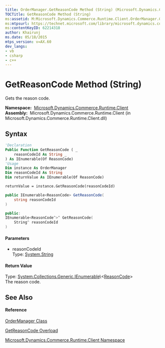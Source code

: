 ```yaml
---
title: OrderManager.GetReasonCode Method (String) (Microsoft.Dynamics.Commerce.Runtime.Client)
TOCTitle: GetReasonCode Method (String)
ms:assetid: M:Microsoft.Dynamics.Commerce.Runtime.Client.OrderManager.GetReasonCode(System.String)
ms:mtpsurl: https://technet.microsoft.com/library/microsoft.dynamics.commerce.runtime.client.ordermanager.getreasoncode(v=AX.60)
ms:contentKeyID: 62214318
author: Khairunj
ms.date: 05/18/2015
mtps_version: v=AX.60
dev_langs:
- vb
- csharp
- c++
---
```


# GetReasonCode Method (String)

Gets the reason code.

**Namespace:**  [Microsoft.Dynamics.Commerce.Runtime.Client](microsoft-dynamics-commerce-runtime-client-namespace.md)  
**Assembly:**  Microsoft.Dynamics.Commerce.Runtime.Client (in Microsoft.Dynamics.Commerce.Runtime.Client.dll)

## Syntax

``` vb
'Declaration
Public Function GetReasonCode ( _
    reasonCodeId As String _
) As IEnumerable(Of ReasonCode)
'Usage
Dim instance As OrderManager
Dim reasonCodeId As String
Dim returnValue As IEnumerable(Of ReasonCode)

returnValue = instance.GetReasonCode(reasonCodeId)
```

``` csharp
public IEnumerable<ReasonCode> GetReasonCode(
    string reasonCodeId
)
```

``` c++
public:
IEnumerable<ReasonCode^>^ GetReasonCode(
    String^ reasonCodeId
)
```

#### Parameters

  - reasonCodeId  
    Type: [System.String](https://technet.microsoft.com/library/s1wwdcbf\(v=ax.60\))  

#### Return Value

Type: [System.Collections.Generic.IEnumerable](https://technet.microsoft.com/library/9eekhta0\(v=ax.60\))\<[ReasonCode](reasoncode-class-microsoft-dynamics-commerce-runtime-datamodel.md)\>  
The reason code.  

## See Also

#### Reference

[OrderManager Class](ordermanager-class-microsoft-dynamics-commerce-runtime-client.md)

[GetReasonCode Overload](ordermanager-getreasoncode-method-microsoft-dynamics-commerce-runtime-client.md)

[Microsoft.Dynamics.Commerce.Runtime.Client Namespace](microsoft-dynamics-commerce-runtime-client-namespace.md)


